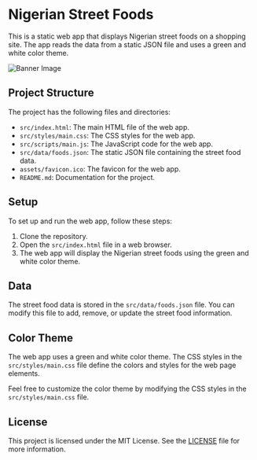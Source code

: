 # Nigerian Street Foods

This is a static web app that displays Nigerian street foods on a shopping site. The app reads the data from a static JSON file and uses a green and white color theme.

![Banner Image](assets/banner.jpg)

## Project Structure

The project has the following files and directories:

- `src/index.html`: The main HTML file of the web app.
- `src/styles/main.css`: The CSS styles for the web app.
- `src/scripts/main.js`: The JavaScript code for the web app.
- `src/data/foods.json`: The static JSON file containing the street food data.
- `assets/favicon.ico`: The favicon for the web app.
- `README.md`: Documentation for the project.

## Setup

To set up and run the web app, follow these steps:

1. Clone the repository.
2. Open the `src/index.html` file in a web browser.
3. The web app will display the Nigerian street foods using the green and white color theme.

## Data

The street food data is stored in the `src/data/foods.json` file. You can modify this file to add, remove, or update the street food information.

## Color Theme

The web app uses a green and white color theme. The CSS styles in the `src/styles/main.css` file define the colors and styles for the web page elements.

Feel free to customize the color theme by modifying the CSS styles in the `src/styles/main.css` file.

## License

This project is licensed under the MIT License. See the [LICENSE](LICENSE) file for more information.